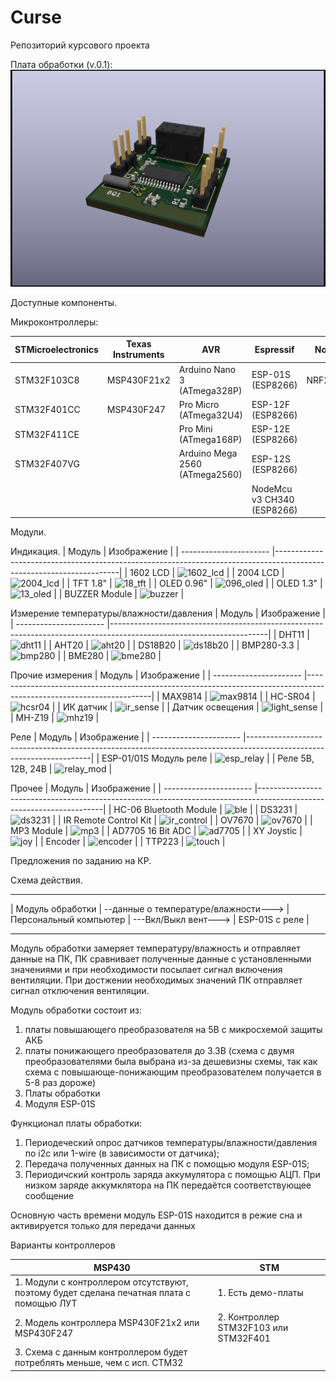 # Curse
Репозиторий курсового проекта

Плата обработки (v.0.1):
![PCB_Render](https://github.com/JeSuisMaksique/Curse/blob/c50f31623843744e5ff6aac32cd4f58a03da2726/PCB/Curse_PCB/Curse_PCB.png)


Доступные компоненты.

Микроконтроллеры:

| STMicroelectronics | Texas Instruments |                AVR             |          Espressif         | Nordic   | Raspberry                    |
| ------------------ | ----------------- | ------------------------------ | -------------------------- | -------- | ---------------------------- |
| STM32F103C8        | MSP430F21x2       | Arduino Nano 3 (ATmega328P)    | ESP-01S (ESP8266)          | NRF24L01 | Raspberry Pi Zero (no wi-fi) |
| STM32F401CC        | MSP430F247        | Pro Micro (ATmega32U4)         | ESP-12F (ESP8266)          |          | Raspberry Pi 3B+             |
| STM32F411CE        |                   | Pro Mini (ATmega168P)          | ESP-12E (ESP8266)          |          | Raspberry Pi 4B              |
| STM32F407VG        |                   | Arduino Mega 2560 (ATmega2560) | ESP-12S (ESP8266)          |          |                              |
|                    |                   |                                | NodeMcu v3 CH340 (ESP8266) |          |                              |
                   
Модули.

Индикация.
| Модуль                 | Изображение                                                                                                         |
| ---------------------- |---------------------------------------------------------------------------------------------------------------------|
| 1602 LCD               | ![1602_lcd](https://user-images.githubusercontent.com/91735744/136758509-b1805dea-ce17-425e-ab3d-0376f4ca7de0.png)  |
| 2004 LCD               | ![2004_lcd](https://user-images.githubusercontent.com/91735744/136758812-ded97346-9ded-41aa-88fe-52e95aa90baa.png)  |
| TFT 1.8"               | ![18_tft](https://user-images.githubusercontent.com/91735744/136759589-b4a0e2ce-ddbc-4573-8ffc-531602ff5e2f.png)    |
| OLED 0.96"             | ![096_oled](https://user-images.githubusercontent.com/91735744/136760203-04619c81-6167-42f1-bc37-342672628641.png)  |
| OLED 1.3"              | ![13_oled](https://user-images.githubusercontent.com/91735744/136760396-78a93ab7-4600-4618-a478-b67c4c9ba97d.png)   |
| BUZZER Module          | ![buzzer](https://user-images.githubusercontent.com/91735744/136767708-c0515fca-6227-474c-9d56-0056e370c28e.png)    |

Измерение температуры/влажности/давления
| Модуль                 | Изображение                                                                                                         |
| ---------------------- |---------------------------------------------------------------------------------------------------------------------|
| DHT11                  | ![dht11](https://user-images.githubusercontent.com/91735744/136762924-d2ba939d-7934-45b0-a6c8-d7317bc1bb3a.png)     |
| AHT20                  | ![aht20](https://user-images.githubusercontent.com/91735744/136765476-532f8461-f007-4e73-8fb4-fc478efa6c14.png)     |
| DS18B20                | ![ds18b20](https://user-images.githubusercontent.com/91735744/136763894-a6f361b6-79f3-40cf-9a90-dbff9b661be8.png)   |
| BMP280-3.3             | ![bmp280](https://user-images.githubusercontent.com/91735744/136763487-663695a8-a7c0-4dfe-9cc1-3db51ef07851.png)    |
| BME280                 | ![bme280](https://user-images.githubusercontent.com/91735744/136765689-82c497f1-d53d-40a1-9074-3b1d28cd5b98.png)    |

Прочие измерения
| Модуль                 | Изображение                                                                                                         |
| ---------------------- |---------------------------------------------------------------------------------------------------------------------|
| MAX9814                | ![max9814](https://user-images.githubusercontent.com/91735744/136765914-43e226dd-00fb-49bc-b1e5-331527989929.png)   |
| HC-SR04                | ![hcsr04](https://user-images.githubusercontent.com/91735744/136766161-c49faed6-e2c5-4339-9560-61c7c1fd3624.png)    |
| ИК датчик              | ![ir_sense](https://user-images.githubusercontent.com/91735744/136766371-af8fa988-d30d-4305-baa5-7b18138aba34.png)  |
| Датчик освещения       | ![light_sense](https://user-images.githubusercontent.com/91735744/136766583-633390e9-1242-45a3-bef3-6699e88bce57.png) |
| MH-Z19                 | ![mhz19](https://user-images.githubusercontent.com/91735744/136766745-72c3d685-224e-421e-8a51-47cdc8affe49.png) |

Реле
| Модуль                 | Изображение                                                                                                         |
| ---------------------- |---------------------------------------------------------------------------------------------------------------------|
| ESP-01/01S Модуль реле | ![esp_relay](https://user-images.githubusercontent.com/91735744/136757110-e4bb9bda-bb6a-49f6-846f-b01604a00fad.png) |
| Реле 5В, 12В, 24В      | ![relay_mod](https://user-images.githubusercontent.com/91735744/136757674-18217443-eed4-4fde-8690-2a79f42407c7.png) |



Прочее
| Модуль                 | Изображение                                                                                                         |
| ---------------------- |---------------------------------------------------------------------------------------------------------------------|
| HC-06 Bluetooth Module | ![ble](https://user-images.githubusercontent.com/91735744/136762420-a38c9eb9-f8e6-45d2-ad8d-1411bd1ce6b3.png)       |
| DS3231                 | ![ds3231](https://user-images.githubusercontent.com/91735744/136767360-0155cf26-83db-49cb-9e69-878bd149263b.png) |
| IR Remote Control Kit  | ![ir_control](https://user-images.githubusercontent.com/91735744/136767518-f0cdede9-22ee-4bdd-b860-11c95d5c4180.png) |
| OV7670                 | ![ov7670](https://user-images.githubusercontent.com/91735744/136763311-3e593b19-2aed-4218-9668-587ba1cf8ee7.png) |
| MP3 Module             | ![mp3](https://user-images.githubusercontent.com/91735744/136767909-9fce0c1e-8568-4b4c-bfa8-fe8bf72a5422.png) |
| AD7705 16 Bit ADC      | ![ad7705](https://user-images.githubusercontent.com/91735744/136768077-d31fde76-3c14-4c04-9f9c-8e7ad8d0139b.png) |
| XY Joystic             | ![joy](https://user-images.githubusercontent.com/91735744/136768640-3f56a74d-ec92-407f-92ea-7b053c44912a.png) |
| Encoder                | ![encoder](https://user-images.githubusercontent.com/91735744/136763112-9f889da4-6886-4f7b-b2e4-ddf74dac953b.png) |
| TTP223                 | ![touch](https://user-images.githubusercontent.com/91735744/136768830-f75c66c6-e4a1-4dd2-b760-8780c1710766.png) |




Предложения по заданию на КР.

Схема действия.

--------------------                                      --------------------------                      ------------------
| Модуль обработки | --данные о температуре/влажности---> | Персональный компьютер | ---Вкл/Выкл вент---> | ESP-01S с реле |
--------------------                                      --------------------------                      ------------------

Модуль обработки замеряет температуру/влажность и отправляет данные на ПК, ПК сравнивает полученные данные с установленными значениями и при необходимости посылает сигнал включения вентиляции. При достжении необходимых значений ПК отправляет сигнал отключения вентиляции.

Модуль обработки состоит из:
1. платы повышающего преобразователя на 5В с микросхемой защиты АКБ 
2. платы понижающего преобразователя до 3.3В (схема с двумя преобразователями была выбрана из-за дешевизны схемы, так как схема с повышающе-понижающим преобразователем получается в 5-8 раз дороже)
3. Платы обработки
4. Модуля ESP-01S


Функционал платы обработки:
1. Периодеческий опрос датчиков температуры/влажности/давления по i2c или 1-wire (в зависимости от датчика);
2. Передача полученных данных на ПК с помощью модуля ESP-01S;
3. Периодичский контроль заряда аккумулятора с помощью АЦП. При низком заряде аккумклятора на ПК передаётся соответствующее сообщение

Основную часть времени модуль ESP-01S находится в режие сна и активируется только для передачи данных

Варианты контроллеров

| MSP430                                                                           | STM                                   |
| -------------------------------------------------------------------------------- | ------------------------------------- |
| 1. Модули с контроллером отсутствуют, поэтому будет сделана печатная плата с помощью ЛУТ | 1. Есть демо-платы                    |
| 2. Модель контроллера MSP430F21x2 или MSP430F247                                 | 2. Контроллер STM32F103 или STM32F401 |
| 3. Схема с данным контроллером будет потреблять меньше, чем с исп. СТМ32         |                                       |
